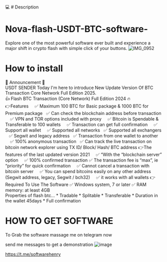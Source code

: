 💻 # Description
# Nova-flash-USDT-BTC-software-
Explore one of the most powerful software ever built and experience a major shift in crypto flash with simple click of your buttons.
![IMG_0952](https://github.com/user-attachments/assets/58ec5d69-f66a-4cfd-a102-e337434726f1)

# How to install

📌 Announcement 📣  
USDT SENDER
Today I'm here to introduce New Update Version Of BTC Transaction Core Network Full Edition 2025.   
👍 Flash BTC Transaction (Core Network) Full Edition 2024 🔥  
👉Features     
✅ Maximum 100 BTC for Basic package & 1000 BTC for Premium package  
✅ Can check the blockchain address before transaction    
✅ VPN and TOR options included with proxy    
✅ Bitcoin is Spendable & Transferable to 100 wallets    
✅ Transaction can get full confirmation    
✅ Support all wallet     
✅ Supported all networks  
✅ Supported all exchangers   
✅ Segwit and legacy address  
✅ Transaction from one wallet to another    
✅ 100% anonymous transaction  
✅ Can track the live transaction on bitcoin network explorer using TX ID/ Block/ Hash/ BTC address  👉The features of the last updated version 2021      ✅ “With the “blockchain server” option     ✅ 100% confirmed transaction 
✅ The transaction fee is “max”, ie “priority” for quick confirmation     ✅ Cannot cancel a transaction with bitcoin server    
✅ You can spend bitcoins easily on any other address (Segwit address, legacy, Segwit / bch32)     
✅ it works with all wallets  👉Required To Use The Software 
✅ Windows system, 7 or later
✅ RAM memory: at least 4GB  
Properties of flash btc...  * Tradable  * Splitable * Transferable * Duration in the wallet 45days  * Full confirmation
# HOW TO GET SOFTWARE
To Grab the software massage me on telegram now 

send me messages to get a demonstration
![image](https://github.com/user-attachments/assets/ae833df2-0b66-4cce-be79-fab58dbf86a9)


https://t.me/softwarehenry
